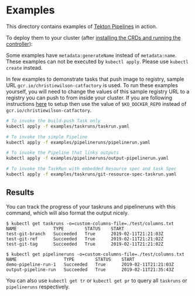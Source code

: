 # Examples

This directory contains examples of [Tekton Pipelines](../README.md) in action.

To deploy them to your cluster (after
[installing the CRDs and running the controller](../DEVELOPMENT.md#getting-started)):

Some examples have `metadata:generateName` instead of `metadata:name`.  These examples
can not be executed by `kubectl apply`.  Please use `kubectl create` instead.

In few examples to demonstrate tasks that push image to registry, sample URL
`gcr.io/christiewilson-catfactory` is used. To run these examples yourself, you
will need to change the values of this sample registry URL to a registry you can
push to from inside your cluster. If you are following instructions
[here](../DEVELOPMENT.md#getting-started) to setup then use the value of
`$KO_DOCKER_REPO` instead of `gcr.io/christiewilson-catfactory`.

```bash
# To invoke the build-push Task only
kubectl apply -f examples/taskruns/taskrun.yaml

# To invoke the simple Pipeline
kubectl apply -f examples/pipelineruns/pipelinerun.yaml

# To invoke the Pipeline that links outputs
kubectl apply -f examples/pipelineruns/output-pipelinerun.yaml

# To invoke the TaskRun with embedded Resource spec and task Spec
kubectl apply -f examples/taskruns/git-resource-spec-taskrun.yaml
```

## Results

You can track the progress of your taskruns and pipelineruns with this command,
which will also format the output nicely.

```shell
$ kubectl get taskruns -o=custom-columns-file=./test/columns.txt
NAME              TYPE        STATUS    START
test-git-branch   Succeeded   True      2019-02-11T21:21:03Z
test-git-ref      Succeeded   True      2019-02-11T21:21:02Z
test-git-tag      Succeeded   True      2019-02-11T21:21:02Z
```

```shell
$ kubectl get pipelineruns -o=custom-columns-file=./test/columns.txt
NAME                  TYPE        STATUS    START
demo-pipeline-run-1   Succeeded   True      2019-02-11T21:21:03Z
output-pipeline-run   Succeeded   True      2019-02-11T21:35:43Z
```

You can also use `kubectl get tr` or `kubectl get pr` to query all `taskruns` or
`pipelineruns` respectively.
